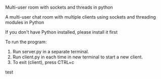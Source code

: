 
Multi-user room with sockets and threads in python

A multi-user chat room with multiple clients using sockets and threading modules in Python

If you don't have Python installed, please install it first

To run the program:

1. Run server.py in a separate terminal.
2. Run client.py in each time in new terminal to start a new client.
3. To exit (client), press CTRL+c

test